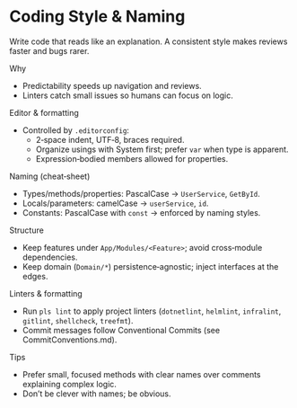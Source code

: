 # Coding Style & Naming

Write code that reads like an explanation. A consistent style makes reviews faster and bugs rarer.

Why

- Predictability speeds up navigation and reviews.
- Linters catch small issues so humans can focus on logic.

Editor & formatting

- Controlled by `.editorconfig`:
  - 2‑space indent, UTF‑8, braces required.
  - Organize usings with System first; prefer `var` when type is apparent.
  - Expression‑bodied members allowed for properties.

Naming (cheat‑sheet)

- Types/methods/properties: PascalCase → `UserService`, `GetById`.
- Locals/parameters: camelCase → `userService`, `id`.
- Constants: PascalCase with `const` → enforced by naming styles.

Structure

- Keep features under `App/Modules/<Feature>`; avoid cross‑module dependencies.
- Keep domain (`Domain/*`) persistence‑agnostic; inject interfaces at the edges.

Linters & formatting

- Run `pls lint` to apply project linters (`dotnetlint`, `helmlint`, `infralint`, `gitlint`, `shellcheck`, `treefmt`).
- Commit messages follow Conventional Commits (see CommitConventions.md).

Tips

- Prefer small, focused methods with clear names over comments explaining complex logic.
- Don’t be clever with names; be obvious.
